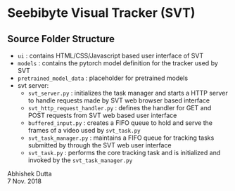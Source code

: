 # Seebibyte Visual Tracker (SVT)

## Source Folder Structure
  * `ui` : contains HTML/CSS/Javascript based user interface of SVT
  * `models` : contains the pytorch model definition for the tracker used by SVT
  * `pretrained_model_data` : placeholder for pretrained models
  * svt server:
    - `svt_server.py` : initializes the task manager and starts a HTTP server to handle requests made by SVT web browser based interface
    - `svt_http_request_handler.py` : defines the handler for GET and POST requests from SVT web based user interface
    - `buffered_input.py` : creates a FIFO queue to hold and serve the frames of a video used by `svt_task.py`
    - `svt_task_manager.py` : maintains a FIFO queue for tracking tasks submitted by through the SVT web user interface
    - `svt_task.py` : performs the core tracking task and is initialized and invoked by the `svt_task_manager.py`

Abhishek Dutta  
7 Nov. 2018
